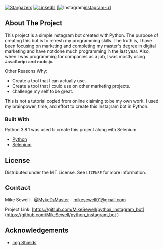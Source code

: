 
<!-- PROJECT SHIELDS -->
<!--
*** I'm using markdown "reference style" links for readability.
*** Reference links are enclosed in brackets [ ] instead of parentheses ( ).
*** See the bottom of this document for the declaration of the reference variables
*** for contributors-url, forks-url, etc. This is an optional, concise syntax you may use.
*** https://www.markdownguide.org/basic-syntax/#reference-style-links
-->
[![Stargazers][stars-shield]][stars-url]
[![LinkedIn][linkedin-shield]][linkedin-url]
[![Instagram][instagram-shield][instagram-url]





<!-- ABOUT THE PROJECT -->
## About The Project

This project is a simple Instagram bot created with Python. The purpose of creating this bot is to refresh my programming skills. The truth is, I have been focusing on marketing and completing my master's degree in digital marketing and have not done much programming in the last year. Also, when I was programming for companies as a job, I was mostly using JavaScript and node.js. 

Other Reasons Why:
* Create a tool that I can actually use.
* Create a tool that I could use on other marketing projects.
* challenge my self to be great.

This is not a tutorial copied from online claiming to be my own work. I used my brainpower, time, and effort to create this Instagram bot in Python.

### Built With
Python 3.8.1 was used to create this project along with Selenium.

* [Python](https://python.org/.com)
* [Selenium](https://selenium.dev/)


<!-- LICENSE -->
## License

Distributed under the MIT License. See `LICENSE` for more information.


 
<!-- CONTACT -->
## Contact

Mike Sewell - [@MykeDaMaster](https://twitter.com/MykeDaMaster) - mikesewell01@gmail.com


Project Link: [https://github.com/MikeSewell/python_instagram_bot](https://github.com/MikeSewell/python_instagram_bot )



<!-- ACKNOWLEDGEMENTS -->
## Acknowledgements
* [Img Shields](https://shields.io)






<!-- MARKDOWN LINKS & IMAGES -->
<!-- https://www.markdownguide.org/basic-syntax/#reference-style-links -->
[stars-shield]: https://img.shields.io/github/stars/othneildrew/Best-README-Template.svg?style=flat-square
[stars-url]: https://github.com/othneildrew/Best-README-Template/stargazers
[linkedin-shield]: https://img.shields.io/badge/-LinkedIn-black.svg?style=flat-square&logo=linkedin&colorB=555
[linkedin-url]: https://linkedin.com/in/mikesewell-
[instagram-shield]: https://img.shields.io/badge/-Instagram-black.svg?style=flat-square&logo=instagram&colorB=000
[instagram-url]: https://www.instagram.com/mykedamastermind/
